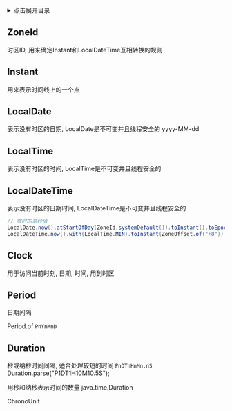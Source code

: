<details>
<summary>点击展开目录</summary>
<!-- TOC -->

- [ZoneId](#zoneid)
- [Instant](#instant)
- [LocalDate](#localdate)
- [LocalTime](#localtime)
- [LocalDateTime](#localdatetime)
- [Clock](#clock)
- [Period](#period)
- [Duration](#duration)

<!-- /TOC -->
</details>

## ZoneId

时区ID, 用来确定Instant和LocalDateTime互相转换的规则


## Instant

用来表示时间线上的一个点


## LocalDate

表示没有时区的日期, LocalDate是不可变并且线程安全的
yyyy-MM-dd

## LocalTime

表示没有时区的时间, LocalTime是不可变并且线程安全的


## LocalDateTime

表示没有时区的日期时间, LocalDateTime是不可变并且线程安全的

```Java
// 零时的毫秒值
LocalDate.now().atStartOfDay(ZoneId.systemDefault()).toInstant().toEpochMilli();
LocalDateTime.now().with(LocalTime.MIN).toInstant(ZoneOffset.of("+8")).toEpochMilli();
```

## Clock

用于访问当前时刻, 日期, 时间, 用到时区

## Period
日期间隔

Period.of
`PnYnMnD`

## Duration
秒或纳秒时间间隔, 适合处理较短的时间
`PnDTnHnMn.nS`
Duration.parse("P1DT1H10M10.5S");

用秒和纳秒表示时间的数量
java.time.Duration

ChronoUnit


